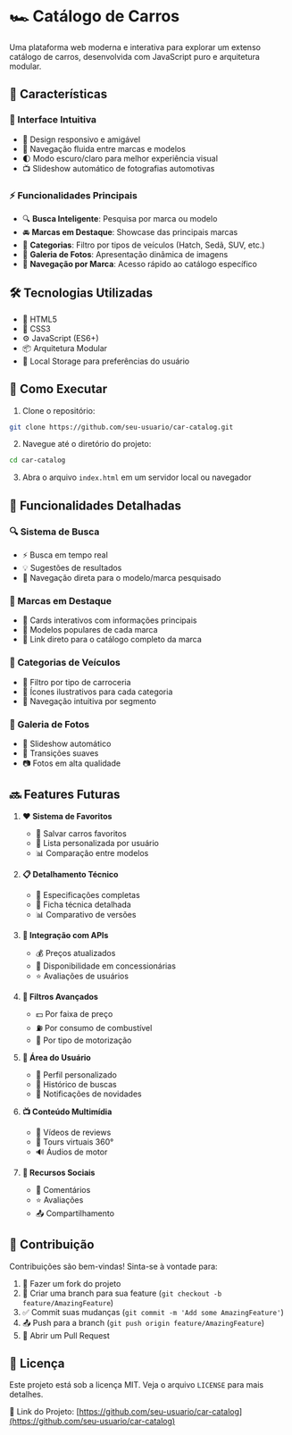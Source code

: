 # 🏎️ Catálogo de Carros

Uma plataforma web moderna e interativa para explorar um extenso catálogo de carros, desenvolvida com JavaScript puro e arquitetura modular.

## 🌟 Características

### 🎨 Interface Intuitiva
- 📱 Design responsivo e amigável
- 🔄 Navegação fluida entre marcas e modelos
- 🌓 Modo escuro/claro para melhor experiência visual
- 📺 Slideshow automático de fotografias automotivas

### ⚡ Funcionalidades Principais
- 🔍 **Busca Inteligente**: Pesquisa por marca ou modelo
- 🚘 **Marcas em Destaque**: Showcase das principais marcas
- 🎯 **Categorias**: Filtro por tipos de veículos (Hatch, Sedã, SUV, etc.)
- 📸 **Galeria de Fotos**: Apresentação dinâmica de imagens
- 🔀 **Navegação por Marca**: Acesso rápido ao catálogo específico

## 🛠️ Tecnologias Utilizadas

- 📄 HTML5
- 🎨 CSS3
- ⚙️ JavaScript (ES6+)
- 📦 Arquitetura Modular
- 💾 Local Storage para preferências do usuário


## 🚀 Como Executar

1. Clone o repositório:

```bash
git clone https://github.com/seu-usuario/car-catalog.git
```

2. Navegue até o diretório do projeto:
```bash
cd car-catalog
```

3. Abra o arquivo `index.html` em um servidor local ou navegador

## 🎯 Funcionalidades Detalhadas

### 🔍 Sistema de Busca
- ⚡ Busca em tempo real
- 💡 Sugestões de resultados
- 🎯 Navegação direta para o modelo/marca pesquisado

### 🏁 Marcas em Destaque
- 🎨 Cards interativos com informações principais
- 🚗 Modelos populares de cada marca
- 🔗 Link direto para o catálogo completo da marca

### 🚙 Categorias de Veículos
- 🔄 Filtro por tipo de carroceria
- 🎨 Ícones ilustrativos para cada categoria
- 🎯 Navegação intuitiva por segmento

### 📸 Galeria de Fotos
- 🔄 Slideshow automático
- 🌊 Transições suaves
- 📷 Fotos em alta qualidade

## 🔜 Features Futuras

1. **❤️ Sistema de Favoritos**
   - 🌟 Salvar carros favoritos
   - 👤 Lista personalizada por usuário
   - 📊 Comparação entre modelos

2. **📋 Detalhamento Técnico**
   - 📝 Especificações completas
   - 📑 Ficha técnica detalhada
   - 📊 Comparativo de versões

3. **🔌 Integração com APIs**
   - 💰 Preços atualizados
   - 🏪 Disponibilidade em concessionárias
   - ⭐ Avaliações de usuários

4. **🎯 Filtros Avançados**
   - 💵 Por faixa de preço
   - ⛽ Por consumo de combustível
   - 🔧 Por tipo de motorização

5. **👤 Área do Usuário**
   - 🎨 Perfil personalizado
   - 📜 Histórico de buscas
   - 🔔 Notificações de novidades

6. **📺 Conteúdo Multimídia**
   - 🎥 Vídeos de reviews
   - 🔄 Tours virtuais 360°
   - 🔊 Áudios de motor

7. **🤝 Recursos Sociais**
   - 💬 Comentários
   - ⭐ Avaliações
   - 📤 Compartilhamento

## 👥 Contribuição

Contribuições são bem-vindas! Sinta-se à vontade para:

1. 🔀 Fazer um fork do projeto
2. 🌿 Criar uma branch para sua feature (`git checkout -b feature/AmazingFeature`)
3. ✅ Commit suas mudanças (`git commit -m 'Add some AmazingFeature'`)
4. 📤 Push para a branch (`git push origin feature/AmazingFeature`)
5. 🎁 Abrir um Pull Request

## 📄 Licença

Este projeto está sob a licença MIT. Veja o arquivo `LICENSE` para mais detalhes.

🔗 Link do Projeto: [https://github.com/seu-usuario/car-catalog](https://github.com/seu-usuario/car-catalog)
